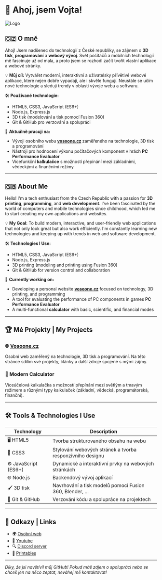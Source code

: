 # 👋 Ahoj, jsem Vojta!

![Logo](file:///C:/Users/vojta/Desktop/web3/vosoonecz.png) <!-- Můžeš sem přidat vlastní banner -->

## 🇨🇿 O mně
Ahoj! Jsem nadšenec do technologií z České republiky, se zájmem o **3D tisk**, **programování** a **webový vývoj**. Svět počítačů a mobilních technologií mě fascinuje už od mala, a proto jsem se rozhodl začít tvořit vlastní aplikace a webové stránky.

💡 **Můj cíl:** Vytvářet moderní, interaktivní a uživatelsky přívětivé webové aplikace, které nejen dobře vypadají, ale i skvěle fungují. Neustále se učím nové technologie a sleduji trendy v oblasti vývoje webu a softwaru.

🛠️ **Používané technologie:**
- HTML5, CSS3, JavaScript (ES6+)
- Node.js, Express.js
- 3D tisk (modelování a tisk pomocí Fusion 360)
- Git & GitHub pro verzování a spolupráci

🔭 **Aktuálně pracuji na:**
- Vývoji osobního webu **[vosoone.cz](https://vosoone.cz)** zaměřeného na technologie, 3D tisk a programování
- Nástroji pro hodnocení výkonu počítačových komponent v hrách **PC Performance Evaluator**
- Vícefunkční **kalkulačce** s možností přepínání mezi základními, vědeckými a finančními režimy

---

## 🇬🇧 About Me
Hello! I'm a tech enthusiast from the Czech Republic with a passion for **3D printing**, **programming**, and **web development**. I've been fascinated by the world of computers and mobile technologies since childhood, which led me to start creating my own applications and websites.

💡 **My Goal:** To build modern, interactive, and user-friendly web applications that not only look great but also work efficiently. I'm constantly learning new technologies and keeping up with trends in web and software development.

🛠️ **Technologies I Use:**
- HTML5, CSS3, JavaScript (ES6+)
- Node.js, Express.js
- 3D printing (modeling and printing using Fusion 360)
- Git & GitHub for version control and collaboration

🔭 **Currently working on:**
- Developing a personal website **[vosoone.cz](https://vosoone.cz)** focused on technology, 3D printing, and programming
- A tool for evaluating the performance of PC components in games **PC Performance Evaluator**
- A multi-functional **calculator** with basic, scientific, and financial modes

---

## 🏆 Mé Projekty | My Projects

### 🌐 [Vosoone.cz](https://vosoone.cz)
Osobní web zaměřený na technologie, 3D tisk a programování. Na této stránce sdílím své projekty, články a další zdroje spojené s mými zájmy.

### 🔢 Modern Calculator
Víceúčelová kalkulačka s možností přepínání mezi světlým a tmavým režimem a různými typy kalkulaček (základní, vědecká, programátorská, finanční).

---

## 🛠️ Tools & Technologies I Use
| Technology | Description |
|------------|-------------|
| 🖥️ HTML5   | Tvorba strukturovaného obsahu na webu |
| 🎨 CSS3    | Stylování webových stránek a tvorba responzivního designu |
| ⚙️ JavaScript (ES6+) | Dynamické a interaktivní prvky na webových stránkách |
| 🌐 Node.js | Backendový vývoj aplikací |
| 🖌️ 3D tisk | Navrhování a tisk modelů pomocí Fusion 360, Blender, ... |
| 💾 Git & GitHub | Verzování kódu a spolupráce na projektech |

---

## 🔗 Odkazy | Links
- 🌍 [Osobní web](https://vosoone.cz)
- 💼 [Youtube](https://www.youtube.com/@vosoone)
- 🔍 [Discord server](https://discord.gg/uREdrVvfcs)
- 🧊 [Printables](https://www.printables.com/@Vosoone_1929383)

---

*Díky, že jsi navštívil můj GitHub! Pokud máš zájem o spolupráci nebo se chceš jen na něco zeptat, neváhej mě kontaktovat!*
